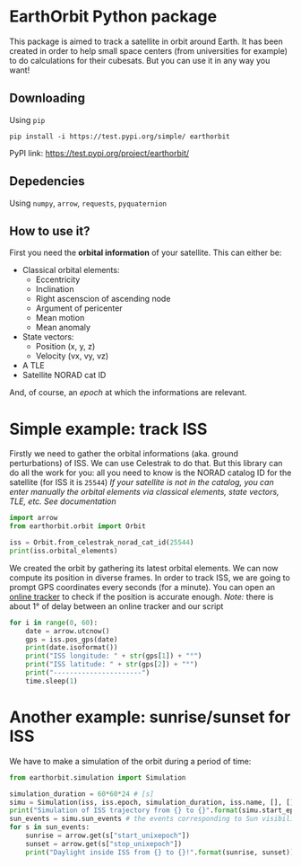 # EarthOrbit Python package

This package is aimed to track a satellite in orbit around Earth. It has been created in order to help small space centers (from universities for example) to do calculations for their cubesats. But you can use it in any way you want!

## Downloading
Using `pip`
```
pip install -i https://test.pypi.org/simple/ earthorbit
```

PyPI link: https://test.pypi.org/project/earthorbit/

## Depedencies
Using `numpy`, `arrow`, `requests`, `pyquaternion`

## How to use it?

First you need the **orbital information** of your satellite. This can either be:

* Classical orbital elements:
    * Eccentricity
    * Inclination
    * Right ascenscion of ascending node
    * Argument of pericenter
    * Mean motion
    * Mean anomaly
* State vectors:
    * Position (x, y, z)
    * Velocity (vx, vy, vz)
* A TLE
* Satellite NORAD cat ID

And, of course, an *epoch* at which the informations are relevant.

# Simple example: track ISS

Firstly we need to gather the orbital informations (aka. ground perturbations) of ISS. We can use Celestrak to do that.
But this library can do all the work for you: all you need to know is the NORAD catalog ID for the satellite (for ISS it is `25544`)
*If your satellite is not in the catalog, you can enter manually the orbital elements via classical elements, state vectors, TLE, etc. See documentation*

```python
import arrow
from earthorbit.orbit import Orbit

iss = Orbit.from_celestrak_norad_cat_id(25544)
print(iss.orbital_elements)
```

We created the orbit by gathering its latest orbital elements. We can now compute its position in diverse frames.
In order to track ISS, we are going to prompt GPS coordinates every seconds (for a minute). 
You can open an [online tracker](https://www.esa.int/Science_Exploration/Human_and_Robotic_Exploration/International_Space_Station/Where_is_the_International_Space_Station) to check if the position is accurate enough.
*Note:* there is about 1° of delay between an online tracker and our script

```python
for i in range(0, 60):
    date = arrow.utcnow()
    gps = iss.pos_gps(date)
    print(date.isoformat())
    print("ISS longitude: " + str(gps[1]) + "°")
    print("ISS latitude: " + str(gps[2]) + "°")
    print("----------------------")
    time.sleep(1)
```

# Another example: sunrise/sunset for ISS

We have to make a simulation of the orbit during a period of time:

```python
from earthorbit.simulation import Simulation

simulation_duration = 60*60*24 # [s]
simu = Simulation(iss, iss.epoch, simulation_duration, iss.name, [], [], print_progress=True) # empty list are for groundstations and ROI, which we do not need here
print("Simulation of ISS trajectory from {} to {}".format(simu.start_epoch, simu.stop_epoch))
sun_events = simu.sun_events # the events corresponding to Sun visibility
for s in sun_events:
    sunrise = arrow.get(s["start_unixepoch"])
    sunset = arrow.get(s["stop_unixepoch"])
    print("Daylight inside ISS from {} to {}!".format(sunrise, sunset))
```
